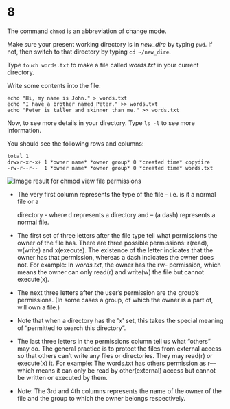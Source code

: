 # 8

The command `chmod` is an abbreviation of change mode.

Make sure your present working directory is in _new\_dire_ by typing `pwd`. If not, then switch to that directory by typing `cd ~/new_dire`.

Type `touch words.txt` to make a file called _words.txt_ in your current directory.

Write some contents into the file:

```text
echo "Hi, my name is John." > words.txt
echo "I have a brother named Peter." >> words.txt
echo "Peter is taller and skinner than me." >> words.txt
```

Now, to see more details in your directory. Type `ls -l` to see more information.

You should see the following rows and columns:

```text
total 1
drwxr-xr-x+ 1 *owner name* *owner group* 0 *created time* copydire
-rw-r--r--  1 *owner name* *owner group* 0 *created time* words.txt
```

![Image result for chmod view file permissions](https://cdn.thegeekdiary.com/wp-content/uploads/2017/11/Files-permissions-and-ownership-basics-in-Linux.png)

* The very first column represents the type of the file - i.e. is it a normal file or a

  directory - where d represents a directory and – \(a dash\) represents a normal file.

* The first set of three letters after the file type tell what permissions the owner of the file has. There are three possible permissions: r\(read\), w\(write\) and x\(execute\). The existence of the letter indicates that the owner has that permission, whereas a dash indicates the owner does not. For example: In _words.txt_, the owner has the rw- permission, which means the owner can only read\(r\) and write\(w\) the file but cannot execute\(x\).
* The next three letters after the user’s permission are the group’s permissions. \(In some cases a group, of which the owner is a part of, will own a file.\)
* Note that when a directory has the 'x' set, this takes the special meaning of “permitted to search this directory”.
* The last three letters in the permissions column tell us what “others” may do. The general practice is to protect the files from external access so that others can’t write any files or directories. They may read\(r\) or execute\(x\) it. For example: The words.txt has others permission as r–– which means it can only be read by other\(external\) access but cannot be written or executed by them.
* Note: The 3rd and 4th columns represents the name of the owner of the file and the group to which the owner belongs respectively.

